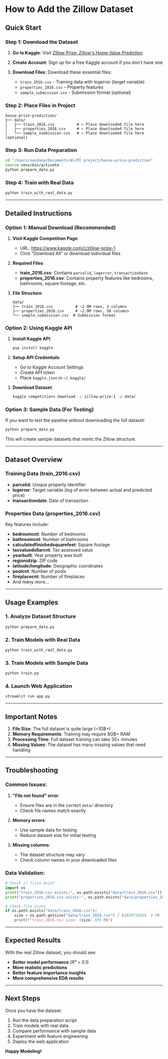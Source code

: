 # How to Add the Zillow Dataset

## **Quick Start**

### **Step 1: Download the Dataset**

1. **Go to Kaggle**: Visit [Zillow Prize: Zillow's Home Value Prediction](https://www.kaggle.com/c/zillow-prize-1)

2. **Create Account**: Sign up for a free Kaggle account if you don't have one

3. **Download Files**: Download these essential files:
   - `train_2016.csv` - Training data with logerror (target variable)
   - `properties_2016.csv` - Property features
   - `sample_submission.csv` - Submission format (optional)

### **Step 2: Place Files in Project**

```
house-price-prediction/
├── data/
│   ├── train_2016.csv          # ← Place downloaded file here
│   ├── properties_2016.csv     # ← Place downloaded file here
│   └── sample_submission.csv   # ← Place downloaded file here (optional)
```

### **Step 3: Run Data Preparation**

```bash
cd "/Users/nandanp/Documents/ml/Ml project/house-price-prediction"
source venv/bin/activate
python prepare_data.py
```

### **Step 4: Train with Real Data**

```bash
python train_with_real_data.py
```

---

## **Detailed Instructions**

### **Option 1: Manual Download (Recommended)**

1. **Visit Kaggle Competition Page**:
   - URL: https://www.kaggle.com/c/zillow-prize-1
   - Click "Download All" or download individual files

2. **Required Files**:
   - **train_2016.csv**: Contains `parcelid`, `logerror`, `transactiondate`
   - **properties_2016.csv**: Contains property features like bedrooms, bathrooms, square footage, etc.

3. **File Structure**:
   ```
   data/
   ├── train_2016.csv          # ~2.9M rows, 3 columns
   ├── properties_2016.csv     # ~2.9M rows, 58 columns
   └── sample_submission.csv  # Submission format
   ```

### **Option 2: Using Kaggle API**

1. **Install Kaggle API**:
   ```bash
   pip install kaggle
   ```

2. **Setup API Credentials**:
   - Go to Kaggle Account Settings
   - Create API token
   - Place `kaggle.json` in `~/.kaggle/`

3. **Download Dataset**:
   ```bash
   kaggle competitions download -c zillow-prize-1 -p data/
   ```

### **Option 3: Sample Data (For Testing)**

If you want to test the pipeline without downloading the full dataset:

```bash
python prepare_data.py
```

This will create sample datasets that mimic the Zillow structure.

---

## **Dataset Overview**

### **Training Data (train_2016.csv)**
- **parcelid**: Unique property identifier
- **logerror**: Target variable (log of error between actual and predicted price)
- **transactiondate**: Date of transaction

### **Properties Data (properties_2016.csv)**
Key features include:
- **bedroomcnt**: Number of bedrooms
- **bathroomcnt**: Number of bathrooms
- **calculatedfinishedsquarefeet**: Square footage
- **taxvaluedollarcnt**: Tax assessed value
- **yearbuilt**: Year property was built
- **regionidzip**: ZIP code
- **latitude/longitude**: Geographic coordinates
- **poolcnt**: Number of pools
- **fireplacecnt**: Number of fireplaces
- And many more...

---

## **Usage Examples**

### **1. Analyze Dataset Structure**
```bash
python prepare_data.py
```

### **2. Train Models with Real Data**
```bash
python train_with_real_data.py
```

### **3. Train Models with Sample Data**
```bash
python train.py
```

### **4. Launch Web Application**
```bash
streamlit run app.py
```

---

##  **Important Notes**

1. **File Size**: The full dataset is quite large (~1GB+)
2. **Memory Requirements**: Training may require 8GB+ RAM
3. **Processing Time**: Full dataset training can take 30+ minutes
4. **Missing Values**: The dataset has many missing values that need handling

---

##  **Troubleshooting**

### **Common Issues**:

1. **"File not found" error**:
   - Ensure files are in the correct `data/` directory
   - Check file names match exactly

2. **Memory errors**:
   - Use sample data for testing
   - Reduce dataset size for initial testing

3. **Missing columns**:
   - The dataset structure may vary
   - Check column names in your downloaded files

### **Data Validation**:
```python
# Check if files exist
import os
print("train_2016.csv exists:", os.path.exists("data/train_2016.csv"))
print("properties_2016.csv exists:", os.path.exists("data/properties_2016.csv"))

# Check file sizes
if os.path.exists("data/train_2016.csv"):
    size = os.path.getsize("data/train_2016.csv") / (1024*1024)  # MB
    print(f"train_2016.csv size: {size:.1f} MB")
```

---

##  **Expected Results**

With the real Zillow dataset, you should see:
- **Better model performance** (R² > 0.1)
- **More realistic predictions**
- **Better feature importance insights**
- **More comprehensive EDA results**

---

##  **Next Steps**

Once you have the dataset:
1. Run the data preparation script
2. Train models with real data
3. Compare performance with sample data
4. Experiment with feature engineering
5. Deploy the web application

**Happy Modeling!**
